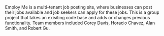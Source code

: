 Employ Me is a multi-tenant job posting site, where businesses can post their jobs available and job seekers can apply for these jobs. This is a group project that takes an exisiting code base and adds or changes previous functionality. Team members included Corey Davis, Horacio Chavez, Alan Smith, and Robert Gu.
